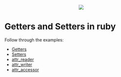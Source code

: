 <p align="center"><img src="https://github.com/coder-factory-academy/cf-guidline-css/blob/master/CFA.png"></p>

# Getters and Setters in ruby

Follow through the examples:
* [Getters](getter.rb)
* [Setters](setter.rb)
* [attr_reader](attr_reader.rb)
* [attr_writer](attr_writer.rb)
* [attr_accessor](attr.rb)
